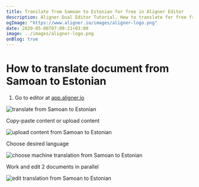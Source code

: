 ```yaml
---
title: Translate from Samoan to Estonian for free in Aligner Editor
description: Aligner Dual Editor Tutorial. How to translate for free from Samoan to Estonian. Aligner is multilingual document management platform. 
ogImage: "https://www.aligner.io/images/aligner-logo.png"
date: 2020-05-06T07:09:21+03:00
image: ../images/aligner-logo.png
onBlog: true
---
```


# How to translate document from Samoan to Estonian

1. Go to editor at [app.aligner.io](https://app.aligner.io "Aligner App web page")

![translate from Samoan to Estonian](../aligner-blank-editor.png "translate from Samoan to Estonian")

Copy-paste content or upload content

![upload content from Samoan to Estonian](../aligner-uploaded-document.png "upload content from Samoan to Estonian")

Choose desired language

![choose machine translation from Samoan to Estonian](../aligner-language-dropdown.png "choose machine translation from Samoan to Estonian")

Work and edit 2 documents in parallel

![edit translation from Samoan to Estonian](../aligner-double-sitded-editor.png "edit translation from Samoan to Estonian")


